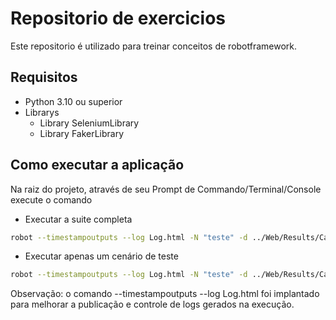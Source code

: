# Repositorio de exercicios

Este repositorio é utilizado para treinar conceitos de robotframework.


##  Requisitos
 * Python 3.10 ou superior
 * Librarys
   *  Library     SeleniumLibrary
   *  Library     FakerLibrary
 
## Como executar a aplicação 

Na raiz do projeto, através de seu Prompt de Commando/Terminal/Console execute o comando 
  * Executar a suite completa
```bash
robot --timestampoutputs --log Log.html -N "teste" -d ../Web/Results/Cadastro Tests
```
 * Executar apenas um cenário de teste
```bash
robot --timestampoutputs --log Log.html -N "teste" -d ../Web/Results/Cadastro  -t "Cenário 01: Cadastrar usuário" Tests
```

Observação: o comando --timestampoutputs --log Log.html foi implantado para melhorar a publicação e controle de logs gerados na execução.
